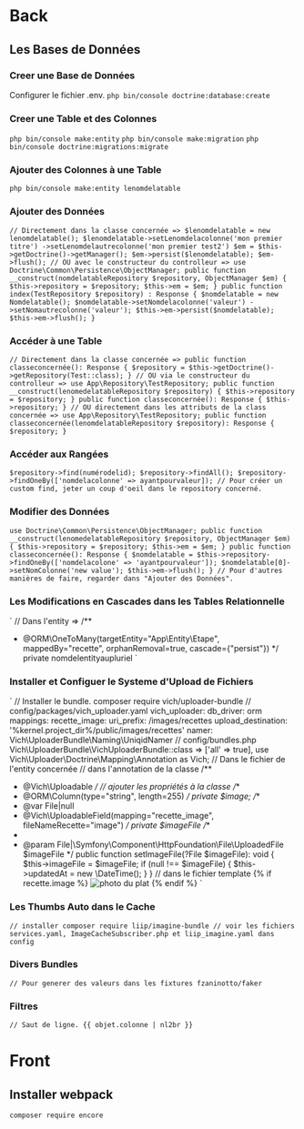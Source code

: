 # Back

## Les Bases de Données

### Creer une Base de Données
Configurer le fichier .env.
`php bin/console doctrine:database:create`

### Creer une Table et des Colonnes
`php bin/console make:entity`
`php bin/console make:migration`
`php bin/console doctrine:migrations:migrate`

### Ajouter des Colonnes à une Table
`php bin/console make:entity lenomdelatable`

### Ajouter des Données
`
// Directement dans la classe concernée =>
$lenomdelatable = new lenomdelatable();
$lenomdelatable->setLenomdelacolonne('mon premier titre')
	->setLenomdelautrecolonne('mon premier test2')
$em = $this->getDoctrine()->getManager();
$em->persist($lenomdelatable);
$em->flush();
// OU avec le constructeur du controlleur =>
use Doctrine\Common\Persistence\ObjectManager;
public function __construct(nomdelatableRepository $repository, ObjectManager $em)
{
	$this->repository = $repository;
	$this->em = $em;
}
public function index(TestRepository $repository) : Response
{
	$nomdelatable = new Nomdelatable();
	$nomdelatable->setNomdelacolonne('valeur')
		->setNomautrecolonne('valeur');
	$this->em->persist($nomdelatable);
	$this->em->flush();
}
`

### Accéder à une Table
`
// Directement dans la classe concernée =>
public function classeconcernée(): Response
{
	$repository = $this->getDoctrine()->getRepository(Test::class);
}
// OU via le constructeur du controlleur =>
use App\Repository\TestRepository;
public function __construct(lenomedelatableRepository $repository)
{
	$this->repository = $repository;
}
public function classeconcernée(): Response
{
	$this->repository;
}
// OU directement dans les attributs de la class concernée =>
use App\Repository\TestRepository;
public function classeconcernée(lenomdelatableRepository $repository): Response
{
	$repository;
}
`

### Accéder aux Rangées
`
$repository->find(numérodelid);
$repository->findAll();
$repository->findOneBy(['nomdelacolonne' => ayantpourvaleur]);
// Pour créer un custom find, jeter un coup d'oeil dans le repository concerné.
`

### Modifier des Données
`
use Doctrine\Common\Persistence\ObjectManager;
public function __construct(lenomedelatableRepository $repository, ObjectManager $em)
{
	$this->repository = $repository;
	$this->em = $em;
}
public function classeconcernée(): Response
{
	$nomdelatable = $this->repository->findOneBy(['nomdelacolone' => 'ayantpourvaleur']);
	$nomdelatable[0]->setNomColonne('new value');
	$this->em->flush();
}
// Pour d'autres manières de faire, regarder dans "Ajouter des Données".
`

### Les Modifications en Cascades dans les Tables Relationnelle
`
// Dans l'entity =>
/**
 * @ORM\OneToMany(targetEntity="App\Entity\Etape", mappedBy="recette", orphanRemoval=true, cascade={"persist"})
 */
private nomdelentityaupluriel
`

### Installer et Configuer le Systeme d'Upload de Fichiers
`
// Installer le bundle.
composer require vich/uploader-bundle
// config/packages/vich_uploader.yaml
vich_uploader:
    db_driver: orm
    mappings:
      recette_image:
        uri_prefix: /images/recettes
        upload_destination: '%kernel.project_dir%/public/images/recettes'
        namer: Vich\UploaderBundle\Naming\UniqidNamer
// config/bundles.php
Vich\UploaderBundle\VichUploaderBundle::class => ['all' => true],
use Vich\Uploader\Doctrine\Mapping\Annotation as Vich;
// Dans le fichier de l'entity concernée
// dans l'annotation de la classe
/**
 * @Vich\Uploadable
 */
// ajouter les propriétés à la classe
/**
 * @ORM\Column(type="string", length=255)
 */
private $image;
/**
 * @var File|null
 * @Vich\UploadableField(mapping="recette_image", fileNameRecette="image")
 */
private $imageFile
/**
 *
 * @param File|\Symfony\Component\HttpFoundation\File\UploadedFile $imageFile
 */
public function setImageFile(?File $imageFile): void
{
    $this->imageFile = $imageFile;
    if (null !== $imageFile) {
        $this->updatedAt = new \DateTime();
    }
}
// dans le fichier template
{% if recette.image %}
	<img src="{{ vich_uploader_asset(recette, 'imageFile') }}" alt="photo du plat">
{% endif %}
`

### Les Thumbs Auto dans le Cache
`
// installer
composer require liip/imagine-bundle
// voir les fichiers services.yaml, ImageCacheSubscriber.php et liip_imagine.yaml dans config
`

### Divers Bundles
`
// Pour generer des valeurs dans les fixtures
fzaninotto/faker
`

### Filtres

`
// Saut de ligne.
{{ objet.colonne | nl2br }}
`

# Front

## Installer webpack
`composer require encore`

